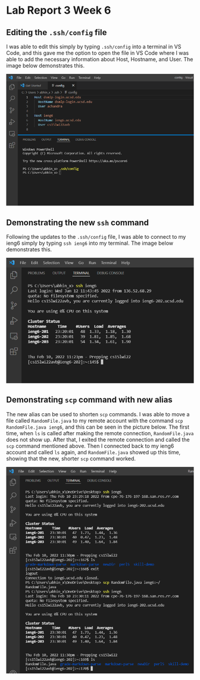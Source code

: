 # Lab Report 3 Week 6

## Editing the `.ssh/config` file

I was able to edit this simply by typing `.ssh/config` into a terminal in VS Code, and this gave me the option to open the file in VS Code where I was able to add the necessary information about Host, Hostname, and User. The image below demonstrates this.

![editing config file](image15.png)

## Demonstrating the new `ssh` command

Following the updates to the `.ssh/config` file, I was able to connect to my ieng6 simply by typing `ssh ieng6` into my terminal. The image below demonstrates this.

![demoing new ssh command](image16.png)

## Demonstrating `scp` command with new alias 

The new alias can be used to shorten `scp` commands. I was able to move a file called `RandomFile.java` to my remote account with the command `scp RandomFile.java ieng6`, and this can be seen in the picture below. The first time, when `ls` is called after making the remote connection, `RandomFile.java` does not show up. After that, I exited the remote connection and called the `scp` command mentioned above. Then I connected back to my ieng6 account and called `ls` again, and `RandomFile.java` showed up this time, showing that the new, shorter `scp` command worked.

![demoing new scp command](image17.png)